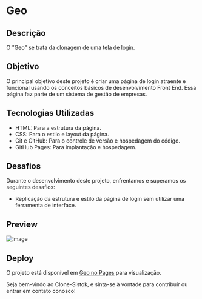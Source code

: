 # Geo

## Descrição

O "Geo" se trata da clonagem de uma tela de login.

## Objetivo

O principal objetivo deste projeto é criar uma página de login atraente e funcional usando os conceitos básicos de desenvolvimento Front End. Essa página faz parte de um sistema de gestão de empresas.

## Tecnologias Utilizadas

- HTML: Para a estrutura da página.
- CSS: Para o estilo e layout da página.
- Git e GitHub: Para o controle de versão e hospedagem do código.
- GitHub Pages: Para implantação e hospedagem.

## Desafios

Durante o desenvolvimento deste projeto, enfrentamos e superamos os seguintes desafios:

- Replicação da estrutura e estilo da página de login sem utilizar uma ferramenta de interface.

## Preview

![image](https://github.com/MatheusMurucci/GEO/assets/138989714/a7e0314a-68cc-4d6a-a0ac-f3e180c97e64)

## Deploy

O projeto está disponível em [Geo no Pages](https://matheusmurucci.github.io/GEO/) para visualização.

Seja bem-vindo ao Clone-Sistok, e sinta-se à vontade para contribuir ou entrar em contato conosco!

